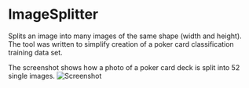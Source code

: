 # ImageSplitter
Splits an image into many images of the same shape (width and height). The tool was written to simplify creation of a poker card classification training data set.

The screenshot shows how a photo of a poker card deck is split into 52 single images.
![Screenshot](https://github.com/Simsso/ImageSplitter/blob/master/Screenshot.png)
